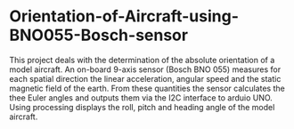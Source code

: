 # Orientation-of-Aircraft-using-BNO055-Bosch-sensor
This project deals with the determination of the absolute orientation of a model aircraft. An on-board 9-axis sensor (Bosch BNO 055) measures for each spatial direction the linear acceleration, angular speed and the static magnetic field of the earth. From these quantities the sensor calculates the thee Euler angles and outputs them via the I2C interface to arduio UNO. Using processing displays the roll, pitch and heading angle of the model aircraft.
